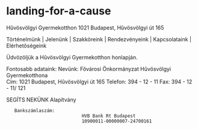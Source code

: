 # landing-for-a-cause

Hűvösvölgyi Gyermekotthon
1021 Budapest, Hûvösvölgyi út 165                  

Történelmünk   |   Jelenünk   |   Szakköreink   |   Rendezvényeink   |   Kapcsolataink   |   Elérhetõségeink

Üdvözöljük a  Hûvösvölgyi Gyermekotthon honlapján.

Fontosabb adataink:
Nevünk:                     Fõvárosi Önkormányzat
Hûvösvölgyi Gyermekotthona                           
Cím:                            1021 Budapest, Hûvösvölgyi út 165
Telefon:                      394 - 12 - 11
Fax:                             394 - 12 - 11/ 121


SEGÍTS NEKÜNK Alapítvány   

       Bankszámlaszám:
                                HVB Bank Rt Budapest
                                10900011-00000007-24700161
